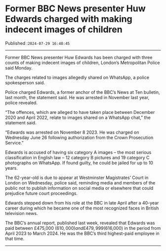 # Former BBC News presenter Huw Edwards charged with making indecent images of children

Published :`2024-07-29 16:40:45`

---

Former BBC News presenter Huw Edwards has been charged with three counts of making indecent images of children, London’s Metropolitan Police said Monday.

The charges related to images allegedly shared on WhatsApp, a police spokesperson said.

Police charged Edwards, a former anchor of the BBC’s News at Ten bulletin, last month, the statement said. He was arrested in November last year, police revealed.

“The offences, which are alleged to have taken place between December 2020 and April 2022, relate to images shared on a WhatsApp chat,” the statement said.

“Edwards was arrested on November 8 2023. He was charged on Wednesday June 26 following authorization from the Crown Prosecution Service.”

Edwards is accused of having six category A images – the most serious classification in English law – 12 category B pictures and 19 category C photographs on WhatsApp. If found guilty, he could be jailed for up to 10 years.

The 62-year-old is due to appear at Westminster Magistrates’ Court in London on Wednesday, police said, reminding media and members of the public not to publish information on social media or elsewhere that could prejudice future court proceedings.

Edwards stepped down from his role at the BBC in late April after a 40-year career during which he became one of the most recognized faces in British television news.

The BBC’s annual report, published last week, revealed that Edwards was paid between £475,000 ($610,000) and £479,999 ($616,000) in the period from April 2023 to March 2024. He was the BBC’s third highest-paid employee in that time.

---

